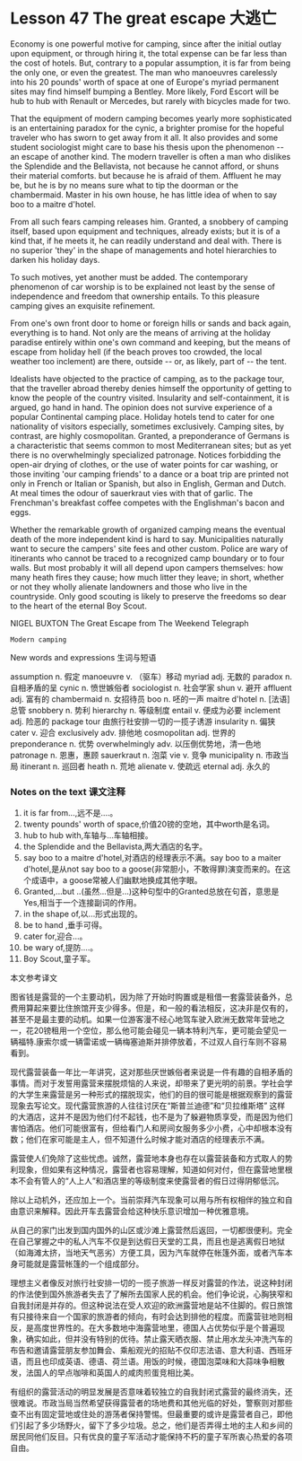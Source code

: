 # Lesson 47 The great escape 大逃亡
Economy is one powerful motive for camping, since after the initial outlay upon equipment, or through hiring it, the total expense can be far less than the cost of hotels. But, contrary to a popular assumption, it is far from being the only one, or even the greatest. The man who manoeuvres carelessly into his 20 pounds' worth of space at one of Europe's myriad permanent sites may find himself bumping a Bentley. More likely, Ford Escort will be hub to hub with Renault or Mercedes, but rarely with bicycles made for two.

That the equipment of modern camping becomes yearly more sophisticated is an entertaining paradox for the cynic, a brighter promise for the hopeful traveler who has sworn to get away from it all. It also provides and some student sociologist might care to base his thesis upon the phenomenon -- an escape of another kind. The modern traveller is often a man who dislikes the Splendide and the Bellavista, not because he cannot afford, or shuns their material comforts. but because he is afraid of them. Affluent he may be, but he is by no means sure what to tip the doorman or the chambermaid. Master in his own house, he has little idea of when to say boo to a maitre d'hotel.

From all such fears camping releases him. Granted, a snobbery of camping itself, based upon equipment and techniques, already exists; but it is of a kind that, if he meets it, he can readily understand and deal with. There is no superior 'they' in the shape of managements and hotel hierarchies to darken his holiday days.

To such motives, yet another must be added. The contemporary phenomenon of car worship is to be explained not least by the sense of independence and freedom that ownership entails. To this pleasure camping gives an exquisite refinement.

From one's own front door to home or foreign hills or sands and back again, everything is to hand. Not only are the means of arriving at the holiday paradise entirely within one's own command and keeping, but the means of escape from holiday hell (if the beach proves too crowded, the local weather too inclement) are there, outside -- or, as likely, part of -- the tent.

Idealists have objected to the practice of camping, as to the package tour, that the traveller abroad thereby denies himself the opportunity of getting to know the people of the country visited. Insularity and self-containment, it is argued, go hand in hand. The opinion does not survive experience of a popular Continental camping place. Holiday hotels tend to cater for one nationality of visitors especially, sometimes exclusively. Camping sites, by contrast, are highly cosmopolitan. Granted, a preponderance of Germans is a characteristic that seems common to most Mediterranean sites; but as yet there is no overwhelmingly specialized patronage. Notices forbidding the open-air drying of clothes, or the use of water points for car washing, or those inviting 'our camping friends' to a dance or a boat trip are printed not only in French or Italian or Spanish, but also in English, German and Dutch. At meal times the odour of sauerkraut vies with that of garlic. The Frenchman's breakfast coffee competes with the Englishman's bacon and eggs.

Whether the remarkable growth of organized camping means the eventual death of the more independent kind is hard to say. Municipalities naturally want to secure the campers' site fees and other custom. Police are wary of itinerants who cannot be traced to a recognized camp boundary or to four walls. But most probably it will all depend upon campers themselves: how many heath fires they cause; how much litter they leave; in short, whether or not they wholly alienate landowners and those who live in the countryside. Only good scouting is likely to preserve the freedoms so dear to the heart of the eternal Boy Scout.

NIGEL BUXTON The Great Escape from The Weekend Telegraph
	
	
	Modern camping

New words and expressions 生词与短语

assumption n. 假定
	manoeuvre v. （驱车）移动
	myriad adj. 无数的
	paradox n. 自相矛盾的呈
	cynic n. 愤世嫉俗者
	sociologist n. 社会学家
	shun v. 避开
	affluent adj. 富有的
	chambermaid n. 女招待员
	boo n. 呸的一声
	maitre d'hotel n. [法语]总管
	snobbery n. 势利
	hierarchy n. 等级制度
	entail v. 便成为必要
	inclement adj. 险恶的
	package tour 由旅行社安排一切的一揽子诱游
	insularity n. 偏狭
	cater v. 迎合
	exclusively adv. 排他地
	cosmopolitan adj. 世界的
	preponderance n. 优势
	overwhelmingly adv. 以压倒优势地，清一色地
	patronage n. 恩惠，惠顾
	sauerkraut n. 泡菜
	vie v. 竞争
	municipality n. 市政当局
	itinerant n. 巡回者
	heath n. 荒地
	alienate v. 使疏远
	eternal adj. 永久的

### Notes on the text 课文注释

1. it is far from...,远不是....。
2. twenty pounds' worth of space,价值20镑的空地，其中worth是名词。
3. hub to hub with,车轴与...车轴相接。
4. the Splendide and the Bellavista,两大酒店的名字。
5. say boo to a maitre d'hotel,对酒店的经理表示不满。say boo to a maiter d'hotel,是从not say boo to a goose(非常胆小，不敢得罪)演变而来的。在这个成语中，a goose常被人们幽默地换成其他字眼。
6. Granted,...but ..(虽然...但是...)这种句型中的Granted总放在句首，意思是Yes,相当于一个连接副词的作用。
7. in the shape of,以...形式出现的。
8. be to hand ,垂手可得。
9. cater for,迎合...。
10. be wary of,提防....。
11. Boy Scout,童子军。

本文参考译文

图省钱是露营的一个主要动机，因为除了开始时购置或是租借一套露营装备外，总费用算起来要比住旅馆开支少得多。但是，和一般的看法相反，这决非是仅有的，甚至不是最主要的动机。如果一位游客漫不经心地驾车驶入欧洲无数常年营地之一，花20镑租用一个空位，那么他可能会碰见一辆本特利汽车，更可能会望见一辆福特.康索尔或一辆雷诺或一辆梅塞迪斯并排停放着，不过双人自行车则不容易看到。

现代露营装备一年比一年讲究，这对那些厌世嫉俗者来说是一件有趣的自相矛盾的事情。而对于发誓用露营来摆脱烦恼的人来说，却带来了更光明的前景。学社会学的大学生来露营是另一种形式的摆脱现实，他们的目的很可能是根据观察到的露营现象去写论文。现代露营旅游的人往往讨厌在“斯普兰迪德”和“贝拉维斯塔” 这样的大酒店，这并不是因为他们付不起钱，也不是为了躲避物质享受，而是因为他们害怕酒店。他们可能很富有，但给看门人和房间女服务多少小费，心中却根本没有数；他们在家可能是主人，但不知道什么时候才能对酒店的经理表示不满。

露营使人们免除了这些忧虑。诚然，露营地本身也存在以露营装备和方式取人的势利现象，但如果有这种情况，露营者也容易理解，知道如何对付，但在露营地里根本不会有管人的“人上人”和酒店里的等级制度来使露营者的假日过得阴郁低沉。

除以上动机外，还应加上一个。当前崇拜汽车现象可以用与所有权相伴的独立和自由意识来解释。因此开车去露营会给这种快乐意识增加一种优雅意境。

从自己的家门出发到国内国外的山区或沙滩上露营然后返回，一切都很便利。完全在自己掌握之中的私人汽车不仅是到达假日天堂的工具，而且也是逃离假日地狱（如海滩太挤，当地天气恶劣）方便工具，因为汽车就停在帐篷外面，或者汽车本身可能就是露营帐篷的一个组成部分。

理想主义者像反对旅行社安排一切的一揽子旅游一样反对露营的作法，说这种封闭的作法使到国外旅游者失去了了解所去国家人民的机会。他们争论说，心胸狭窄和自我封闭是并存的。但这种说法在受人欢迎的欧洲露营地是站不住脚的。假日旅馆有只接待来自一个国家的旅游者的倾向，有时会达到排他的程度。而露营驻地则相反，是高度世界性的。在大多数地中海露营地里，德国人占优势似乎是个普遍现象，确实如此，但并没有特别的优待。禁止露天晒衣服、禁止用水龙头冲洗汽车的布告和邀请露营朋友参加舞会、乘船观光的招贴不仅印志法语、意大利语、西班牙语，而且也印成英语、德语、荷兰语。用饭的时候，德国泡菜味和大蒜味争相散发，法国人的早点咖啡和英国人的咸肉煎蛋竞相比美。

有组织的露营活动的明显发展是否意味着较独立的自我封闭式露营的最终消失，还很难说。市政当局当然希望获得露营者的场地费和其他光临的好处，警察则对那些查不出有固定营地或住处的游荡者保持警惕。但最重要的或许是露营者自己，即他们引起了多少场野火，留下了多少垃圾。总之，他们是否弄得土地的主人和乡间的居民同他们反目。只有优良的童子军活动才能保持不朽的童子军所衷心热爱的各项自由。

